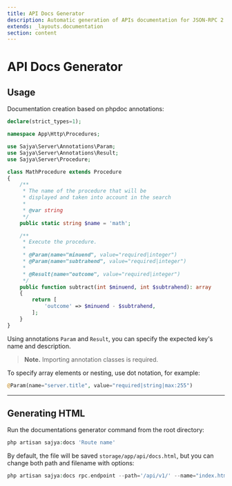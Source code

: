 ```yaml
---
title: API Docs Generator
description: Automatic generation of APIs documentation for JSON-RPC 2.0
extends: _layouts.documentation
section: content
---
```


# API Docs Generator

## Usage

Documentation creation based on phpdoc annotations:

```php
declare(strict_types=1);

namespace App\Http\Procedures;

use Sajya\Server\Annotations\Param;
use Sajya\Server\Annotations\Result;
use Sajya\Server\Procedure;

class MathProcedure extends Procedure
{
    /**
     * The name of the procedure that will be
     * displayed and taken into account in the search
     *
     * @var string
     */
    public static string $name = 'math';

    /**
     * Execute the procedure.
     *
     * @Param(name="minuend", value="required|integer")
     * @Param(name="subtrahend", value="required|integer")
     *
     * @Result(name="outcome", value="required|integer")
     */
    public function subtract(int $minuend, int $subtrahend): array
    {
        return [
            'outcome' => $minuend - $subtrahend,
        ];
    }
}
```

Using annotations `Param` and `Result`, you can specify the expected key's name and description.

> **Note.** Importing annotation classes is required.

To specify array elements or nesting, use dot notation, for example:

```php
@Param(name="server.title", value="required|string|max:255")
```

----


## Generating HTML

Run the documentations generator command from the root directory:

```php
php artisan sajya:docs 'Route name'
```

By default, the file will be saved `storage/app/api/docs.html`, but you can change both path and filename with options:

```php
php artisan sajya:docs rpc.endpoint --path='/api/v1/' --name="index.html"
```
